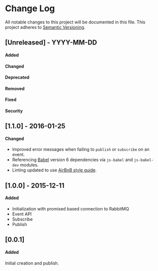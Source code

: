 # Change Log
All notable changes to this project will be documented in this file.
This project adheres to [Semantic Versioning](http://semver.org/).


## [Unreleased] - YYYY-MM-DD
#### Added
#### Changed
#### Deprecated
#### Removed
#### Fixed
#### Security



## [1.1.0] - 2016-01-25
#### Changed
- Improved error messages when failing to `publish` or `subscribe` on an event.
- Referencing [Babel](https://babeljs.io/) version 6 dependencies via `js-babel` and `js-babel-dev` modules.
- Linting updated to use [AirBnB style guide](https://github.com/airbnb/javascript).



## [1.0.0] - 2015-12-11
#### Added
- Initialization with promised based connection to RabbitMQ
- Event API
- Subscribe
- Publish



## [0.0.1]
#### Added
Initial creation and publish.
